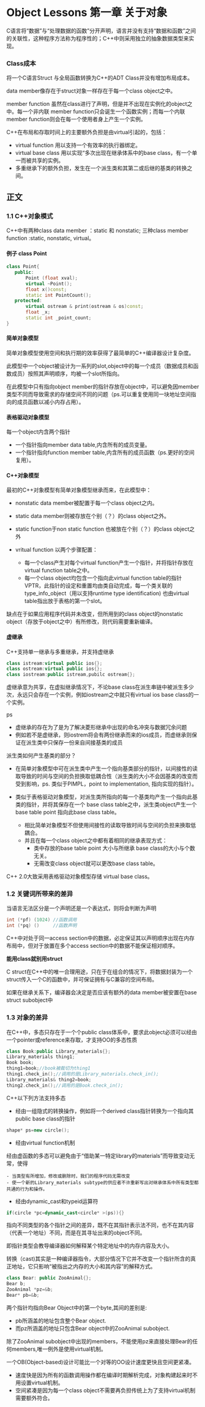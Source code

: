 # Object Lessons 第一章 关于对象
C语言将“数据”与“处理数据的函数”分开声明，语言并没有支持“数据和函数”之间的关联性，这种程序方法称为程序性的；C++中则采用独立的抽象数据类型来实现。

### Class成本
将一个C语言Struct 与全局函数转换为C++的ADT Class并没有增加布局成本。

data member像存在于struct对象一样存在于每一个class object之中。

member function 虽然在class进行了声明，但是并不出现在实例化的object之中。每一个非内联 member function只会诞生一个函数实例；而每一个内联member function则会在每一个使用者身上产生一个实例。

C++在布局和存取时间上的主要额外负担是由virtual引起的，包括：

- virtual function 用以支持一个有效率的执行器绑定。
- virtual base class 用以实现“多次出现在继承体系中的base class，有一个单一而被共享的实例。
- 多重继承下的额外负担，发生在一个派生类和其第二或后继的基类的转换之间。

## 正文
### 1.1 C++对象模式
C++中有两种class data member ：static 和 nonstatic; 三种class member function :static, nonstatic, virtual。

#### 例子 class Point
 ``` C++
class Point{
    public:
        Point (float xval);
        virtual ~Point();
        float x()const;
        static int PointCount();
    protected:
        virtual ostream & print(ostream & os)const;
        float _x;
        static int _point_count;
}
 ``` 
#### 简单对象模型
简单对象模型使用空间和执行期的效率获得了最简单的C++编译器设计复杂度。

此模型中一个object被设计为一系列的slot,object中的每一个成员（数据成员和函数成员）按照其声明顺序，均被一个slot所指向。

在此模型中只有指向object member的指针存放在object中，可以避免因member类型不同而导致需求的存储空间不同的问题（ps.可以重复使用同一块地址空间指向的成员函数以减小内存占用）。
#### 表格驱动对象模型
每一个object内含两个指针
- 一个指针指向member data table,内含所有的成员变量。
- 一个指针指向function member table,内含所有的成员函数（ps.更好的空间复用）。
#### C++对象模型
最初的C++对象模型有简单对象模型继承而来，在此模型中：
- nonstatic data member被配置于每一个class object之内。
- static data member则被存放在个别（？）的class object之外。
- static function于non static function 也被放在个别（？）的class object之外
- vritual function 以两个步骤配置：

    - 每一个class产生对每个virtual function产生一个指针，并将指针存放在virtual function table之中。
    - 每一个class object均包含一个指向此virtual function table的指针VPTR，此指针的设定和重置均由类自动完成，每一个类关联的type_info_object（用以支持runtime type identification) 也由virtual table指出放于表格的第一个slot。

缺点在于如果应用程序代码并未改变，但所用到的class object的nonstatic object（存放于object之中）有所修改，则代码需要重新编译。

#### 虚继承
C++支持单一继承与多重继承，并支持虚继承
```C++
class istream:virtual public ios{};
class ostream:virtual public ios{};
class iostream:public istream,pubilc ostream{};
```
虚继承意为共享，在虚拟继承情况下，不论base class在派生串链中被派生多少次，永远只会存在一个实例，例如iostream之中就只有virtual ios base class的一个实例。

ps
- 虚继承的存在为了是为了解决菱形继承中出现的命名冲突与数据冗余问题
- 例如若不是虚继承，则iostrem将会有两份继承而来的ios成员，而虚继承则保证在派生类中只保存一份来自间接基类的成员

派生类如何产生基类的部分？
-  在简单对象模型中可在派生类中产生一个指向基类部分的指针，以间接性的读取导致的时间与空间的负担换取低耦合性（派生类的大小不会因基类的改变而受到影响，ps. 类似于PIMPL，point to implementation, 指向实现的指针）。

- 类似于表格驱动对象模型，对派生类所指向的每一个基类均产生一个指向此基类的指针，并将其保存在一个 base class table之中，派生类object产生一个base table point 指向此base class table。
  - 相比简单对象模型不但使用间接性的读取导致时间与空间的负担来换取低耦合。
  - 并且在每一个class object之中都有着相同的继承表现方式：
    - 类中存放的base table point 大小与所继承 base class的大小与个数无关。
    - 无需改变class object就可以更改base class table。

C++ 2.0大致采用表格驱动对象模型存储 virtual base class。

### 1.2 关键词所带来的差异
当语言无法区分是一个声明还是一个表达式，则将会判断为声明
```C++
int (*pf) (1024) //函数调用
int (*pq) ()     //函数声明
```
C++中对处于同一access section中的数据，必定保证其以声明顺序出现在内存布局中，但对于放置在多个access section中的数据不能保证相对顺序。

**能用class就别用struct**

C struct在C++中的唯一合理用途，只在于在组合的情况下，将数据封装为一个struct传入一个C的函数中，并可保证拥有与C兼容的空间布局。

如果在继承关系下，编译器会决定是否应该有额外的data member被安置在base struct subobject中

### 1.3 对象的差异
在C++中，多态只存在于一个个public class体系中，要求此object必须可以经由一个pointer或reference来存取，才支持OO的多态性质
```C++
class Book:public Library_materials{};
Library_materials thing1;
Book book;
thing1=book;//book被裁切为thing1
thing1.check_in();//调用的是Library_materials.check_in();
Library_materials& thing2=book;
thing2.check_in();//调用的是Book.check_in();
```
C++以下列方法支持多态
- 经由一组隐式的转换操作，例如将一个derived class指针转换为一个指向其public base class的指针
```C++
shape* ps=new circle();
```
- 经由virtual function机制

经由虚函数的多态可以避免由于“借助某一特定library的materials”而导致变动无常，使得

    - 当类型有所增加，修改或删除时，我们的程序代码无需改变
    - 使一个新的Library_materials subtype的供应者不许重新写出对继承体系中所有类型都共通的行为和操作。
- 经由dynamic_cast和typeid运算符
```C++
if(circle *pc=dynamic_cast<circle* >(ps)){}
```
指向不同类型的各个指针之间的差异，既不在其指针表示法不同，也不在其内容（代表一个地址）不同，而是在其寻址出来的object不同。

即指针类型会教导编译器如何解释某个特定地址中的内存内容及大小。

转换（cast)其实是一种编译器指令，大部分情况下它并不改变一个指针所含的真正地址，它只影响“被指出之内存的大小和其内容”的解释方式。

```C++
class Bear: public ZooAnimal{};
Bear b;
ZooAnimal *pz=&b;
Bear* pb=&b;
```
两个指针均指向Bear Object中的第一个byte,其间的差别是:
- pb所涵盖的地址包含整个Bear object.
- 而pz所涵盖的地址只包含Bear object中的ZooAnimal subobject.

除了ZooAnimal subobject中出现的members，不能使用pz来直接处理Bear的任何members,唯一例外是使用virtual机制。

一个OB(Object-based)设计可能比一个对等的OO设计速度更快且空间更紧凑。
- 速度快是因为所有的函数调用操作都在编译时期解析完成，对象构建起来时不用设置virtual机制。
- 空间紧凑是因为每一个class object不需要再负担传统上为了支持virtual机制需要额外符合。

